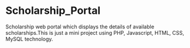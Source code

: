 # Scholarship_Portal

Scholarship web portal which displays the details of available scholarships.This is just a mini project using PHP, Javascript, HTML, CSS, MySQL technology. 
